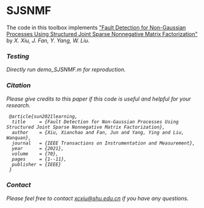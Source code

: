 # SJSNMF
The code in this toolbox implements ["Fault Detection for Non-Gaussian Processes Using Structured Joint Sparse Nonnegative Matrix Factorization"](https://ieeexplore.ieee.org/abstract/document/9381237) by <i>X. Xiu, J. Fan, Y. Yang, W. Liu<i>.



### Testing
Directly run demo_SJSNMF.m for reproduction.

### Citation
Please give credits to this paper if this code is useful and helpful for your research.

     @article{sun2021learning,
      title     = {Fault Detection for Non-Gaussian Processes Using Structured Joint Sparse Nonnegative Matrix Factorization},
      author    = {Xiu, Xianchao and Fan, Jun and Yang, Ying and Liu, Wanquan},
      journal   = {IEEE Transactions on Instrumentation and Measurement},
      year      = {2021},
      volume    = {70},
      pages     = {1--11},
      publisher = {IEEE}
     }


### Contact 
Please feel free to contact xcxiu@shu.edu.cn if you have any questions.



